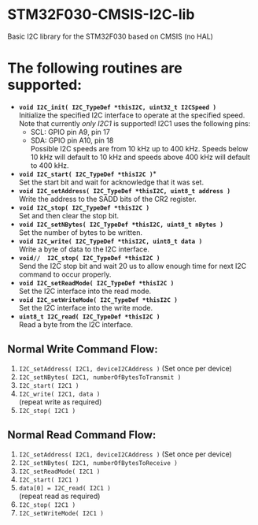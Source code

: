 # STM32F030-CMSIS-I2C-lib
Basic I2C library for the STM32F030 based on CMSIS (no HAL)

# The following routines are supported:
+ **```void I2C_init( I2C_TypeDef *thisI2C, uint32_t I2CSpeed )```**<br>
Initialize the specified I2C interface to operate at the specified speed. Note that
currently *only I2C1* is supported! I2C1 uses the following pins:<br>
  - SCL: GPIO pin A9,  pin 17
  - SDA: GPIO pin A10, pin 18<br>
Possible I2C speeds are from 10 kHz up to 400 kHz. Speeds below 10 kHz will default to
10 kHz and speeds above 400 kHz will default to 400 kHz.
+ **```void I2C_start( I2C_TypeDef *thisI2C )```***<br>
Set the start bit and wait for acknowledge that it was set.
+ **```void I2C_setAddress( I2C_TypeDef *thisI2C, uint8_t address )```**<br>
Write the address to the SADD bits of the CR2 register.
+ **```void I2C_stop( I2C_TypeDef *thisI2C )```**<br>
Set and then clear the stop bit.
+ **```void I2C_setNBytes( I2C_TypeDef *thisI2C, uint8_t nBytes )```**<br>
Set the number of bytes to be written.
+ **```void I2C_write( I2C_TypeDef *thisI2C, uint8_t data )```**<br>
Write a byte of data to the I2C interface.
+ **```void//  I2C_stop( I2C_TypeDef *thisI2C )```**<br>
Send the I2C stop bit and wait 20 us to allow enough time for next I2C command to occur
properly.
+ **```void I2C_setReadMode( I2C_TypeDef *thisI2C )```**<br>
Set the I2C interface into the read mode.
+ **```void I2C_setWriteMode( I2C_TypeDef *thisI2C )```**<br>
Set the I2C interface into the write mode.
+ **```uint8_t I2C_read( I2C_TypeDef *thisI2C )```**<br>
Read a byte from the I2C interface.

## Normal Write Command Flow:
1. ```I2C_setAddress( I2C1, deviceI2CAddress )```    (Set once per device)
2. ```I2C_setNBytes( I2C1, numberOfBytesToTransmit )```
3. ```I2C_start( I2C1 )```
4. ```I2C_write( I2C1, data )```<br>
(repeat write as required)
5. ```I2C_stop( I2C1 )```

## Normal Read Command Flow:
1. ```I2C_setAddress( I2C1, deviceI2CAddress )```  (Set once per device)
2. ```I2C_setNBytes( I2C1, numberOfBytesToReceive )```
3. ```I2C_setReadMode( I2C1 )```
4. ```I2C_start( I2C1 )```
5. ```data[0] = I2C_read( I2C1 )```<br>
(repeat read as required)
6. ```I2C_stop( I2C1 )```
7. ```I2C_setWriteMode( I2C1 )```
